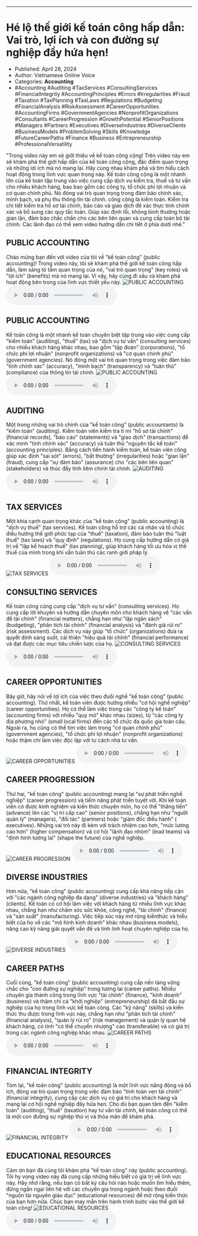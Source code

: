 
---

# Hé lộ thế giới kế toán công hấp dẫn: Vai trò, lợi ích và con đường sự nghiệp đầy hứa hẹn!

- Published: April 28, 2024
- Author: Vietnamese Online Voice
- Categories: **Accounting**
- #Accounting #Auditing #TaxServices #ConsultingServices #FinancialIntegrity #AccountingPrinciples #Errors #Irregularities #Fraud #Taxation #TaxPlanning #TaxLaws #Regulations #Budgeting #FinancialAnalysis #RiskAssessment #CareerOpportunities #AccountingFirms #GovernmentAgencies #NonprofitOrganizations #Consultants #CareerProgression #GrowthPotential #SeniorPositions #Managers #Partners #Executives #DiverseIndustries #DiverseClients #BusinessModels #ProblemSolving #Skills #Knowledge #FutureCareerPaths #Finance #Business #Entrepreneurship #ProfessionalVersatility

"Trong video này em sẽ giới thiệu về kế toán công cộng! Trên video này em sẽ khám phá thế giới hấp dẫn của kế toán công cộng, đặc điểm quan trọng và những lợi ích mà nó mang lại. Hãy cùng nhau khám phá và tìm hiểu cách hoạt động trong lĩnh vực quan trọng này. Kế toán công cộng là một nhánh lớn của kế toán tập trung vào việc cung cấp dịch vụ kiểm tra, thuế và tư vấn cho nhiều khách hàng, bao bao gồm các công ty, tổ chức phi lợi nhuận và cơ quan chính phủ. Nó đóng vai trò quan trọng trong đảm bảo chính xác, minh bạch, và phụ thu thông tin tài chính. công cộng là kiểm toán. Kiểm tra chi tiết kiểm tra hồ sơ tài chính, báo cáo và giao dịch để xác thực tính chính xác và bổ sung các quy tắc toán. Giúp xác định lỗi, không bình thường hoặc gian lận, đảm bảo chắc chắn cho các bên liên quan và cung cấp toàn bộ tài chính. Các lãnh đạo có thể xem video hướng dẫn chi tiết ở phía dưới nhé."


## PUBLIC ACCOUNTING

Chào mừng bạn đến với video của tôi về "kế toán công" (public accounting)! Trong video này, tôi sẽ khám phá thế giới kế toán công hấp dẫn, làm sáng tỏ tầm quan trọng của nó, "vai trò quan trọng" (key roles) và "lợi ích" (benefits) mà nó mang lại. Vì vậy, hãy cùng đi sâu và khám phá hoạt động bên trong của lĩnh vực thiết yếu này.
![PUBLIC ACCOUNTING](https://http-archiver-apis-production-80.schnworks.com/storage/images/transitions/2024-04-28/transition--12171438093-Montserrat-Thin-004895.jpg)
<audio controls>
    <source src="https://http-archiver-apis-production-80.schnworks.com/storage/storage/audio/file-32601374016.mp3" type="audio/mpeg">
</audio>



## PUBLIC ACCOUNTING

Kế toán công là một nhánh kế toán chuyên biệt tập trung vào việc cung cấp "kiểm toán" (auditing), "thuế" (tax) và "dịch vụ tư vấn" (consulting services) cho nhiều khách hàng khác nhau, bao gồm "tập đoàn" (corporations), "tổ chức phi lợi nhuận" (nonprofit organizations) và "cơ quan chính phủ" (government agencies). Nó đóng một vai trò quan trọng trong việc đảm bảo "tính chính xác" (accuracy), "minh bạch" (transparency) và "tuân thủ" (compliance) của thông tin tài chính.
![PUBLIC ACCOUNTING](https://http-archiver-apis-production-80.schnworks.com/storage/images/transitions/2024-04-28/transition-34702605436-Montserrat-Thin-9C27B0.jpg)
<audio controls>
    <source src="https://http-archiver-apis-production-80.schnworks.com/storage/storage/audio/file-14981419308.mp3" type="audio/mpeg">
</audio>



## AUDITING

Một trong những vai trò chính của "kế toán công" (public accountants) là "kiểm toán" (auditing). Kiểm toán viên kiểm tra tỉ mỉ "hồ sơ tài chính" (financial records), "báo cáo" (statements) và "giao dịch" (transactions) để xác minh "tính chính xác" (accuracy) và tuân thủ "nguyên tắc kế toán" (accounting principles). Bằng cách tiến hành kiểm toán, kế toán viên công giúp xác định "sai sót" (errors), "bất thường" (irregularities) hoặc "gian lận" (fraud), cung cấp "sự đảm bảo" (assurance) cho "các bên liên quan" (stakeholders) và thúc đẩy tính liêm chính tài chính.
![AUDITING](https://http-archiver-apis-production-80.schnworks.com/storage/images/transitions/2024-04-28/transition-16147575570-Montserrat-Thin-512DA8.jpg)
<audio controls>
    <source src="https://http-archiver-apis-production-80.schnworks.com/storage/storage/audio/file-5342756028.mp3" type="audio/mpeg">
</audio>



## TAX SERVICES

Một khía cạnh quan trọng khác của "kế toán công" (public accounting) là "dịch vụ thuế" (tax services). Kế toán công hỗ trợ các cá nhân và tổ chức điều hướng thế giới phức tạp của "thuế" (taxation), đảm bảo tuân thủ "luật thuế" (tax laws) và "quy định" (regulations). Họ cung cấp hướng dẫn có giá trị về "lập kế hoạch thuế" (tax planning), giúp khách hàng tối ưu hóa vị thế thuế của mình trong khi vẫn tuân thủ các ranh giới pháp lý.
![TAX SERVICES](https://http-archiver-apis-production-80.schnworks.com/storage/images/transitions/2024-04-28/transition-7053578382-Montserrat-Black-4A148C.jpg)
<audio controls>
    <source src="https://http-archiver-apis-production-80.schnworks.com/storage/storage/audio/file-28463259952.mp3" type="audio/mpeg">
</audio>



## CONSULTING SERVICES

Kế toán công cũng cung cấp "dịch vụ tư vấn" (consulting services). Họ cung cấp lời khuyên và hướng dẫn chuyên môn cho khách hàng về "các vấn đề tài chính" (financial matters), chẳng hạn như "lập ngân sách" (budgeting), "phân tích tài chính" (financial analysis) và "đánh giá rủi ro" (risk assessment). Các dịch vụ này giúp "tổ chức" (organizations) đưa ra quyết định sáng suốt, cải thiện "hiệu quả tài chính" (financial performance) và đạt được các mục tiêu chiến lược của họ.
![CONSULTING SERVICES](https://http-archiver-apis-production-80.schnworks.com/storage/images/transitions/2024-04-28/transition-20369350626-Montserrat-Bold-1A237E.jpg)
<audio controls>
    <source src="https://http-archiver-apis-production-80.schnworks.com/storage/storage/audio/file-2328380845.mp3" type="audio/mpeg">
</audio>



## CAREER OPPORTUNITIES

Bây giờ, hãy nói về lợi ích của việc theo đuổi nghề "kế toán công" (public accounting). Thứ nhất, kế toán viên được hưởng nhiều "cơ hội nghề nghiệp" (career opportunities). Họ có thể làm việc trong các "công ty kế toán" (accounting firms) với nhiều "quy mô" khác nhau (sizes), từ "các công ty địa phương nhỏ" (small local firms) đến các tổ chức đa quốc gia toàn cầu. Ngoài ra, họ cũng có thể tìm việc làm trong "cơ quan chính phủ" (government agencies), "tổ chức phi lợi nhuận" (nonprofit organizations) hoặc thậm chí làm việc độc lập với tư cách nhà tư vấn.
![CAREER OPPORTUNITIES](https://http-archiver-apis-production-80.schnworks.com/storage/images/transitions/2024-04-28/transition-41487357630-Montserrat-ExtraBold-4A148C.jpg)
<audio controls>
    <source src="https://http-archiver-apis-production-80.schnworks.com/storage/storage/audio/file-26054585169.mp3" type="audio/mpeg">
</audio>



## CAREER PROGRESSION

Thứ hai, "kế toán công" (public accounting) mang lại "sự phát triển nghề nghiệp" (career progression) và tiềm năng phát triển tuyệt vời. Khi kế toán viên có được kinh nghiệm và kiến ​​thức chuyên môn, họ có thể "thăng tiến" (advance) lên các "vị trí cấp cao" (senior positions), chẳng hạn như "người quản lý" (managers), "đối tác" (partners) hoặc "giám đốc điều hành" ( executives). Những vai trò này đi kèm với trách nhiệm cao hơn, "mức lương cao hơn" (higher compensation) và cơ hội "lãnh đạo nhóm" (lead teams) và "định hình tương lai" (shape the future) của nghề nghiệp.
![CAREER PROGRESSION](https://http-archiver-apis-production-80.schnworks.com/storage/images/transitions/2024-04-28/transition--8691213313-Montserrat-Bold-7B1FA2.jpg)
<audio controls>
    <source src="https://http-archiver-apis-production-80.schnworks.com/storage/storage/audio/file-16741514874.mp3" type="audio/mpeg">
</audio>



## DIVERSE INDUSTRIES

Hơn nữa, "kế toán công" (public accounting) cung cấp khả năng tiếp cận với "các ngành công nghiệp đa dạng" (diverse industries) và "khách hàng" (clients). Kế toán có cơ hội làm việc với khách hàng từ nhiều lĩnh vực khác nhau, chẳng hạn như chăm sóc sức khỏe, công nghệ, "tài chính" (finance) và "sản xuất" (manufacturing). Việc tiếp xúc này mở rộng kiến ​​thức và hiểu biết của họ về các "mô hình kinh doanh" khác nhau (business models), nâng cao kỹ năng giải quyết vấn đề và tính linh hoạt chuyên nghiệp của họ.
![DIVERSE INDUSTRIES](https://http-archiver-apis-production-80.schnworks.com/storage/images/transitions/2024-04-28/transition-3937244715-Montserrat-Black-880E4F.jpg)
<audio controls>
    <source src="https://http-archiver-apis-production-80.schnworks.com/storage/storage/audio/file-18423652385.mp3" type="audio/mpeg">
</audio>



## CAREER PATHS

Cuối cùng, "kế toán công" (public accounting) cung cấp nền tảng vững chắc cho "con đường sự nghiệp" trong tương lai (career paths). Nhiều chuyên gia thành công trong lĩnh vực "tài chính" (finance), "kinh doanh" (business) và thậm chí cả "khởi nghiệp" (entrepreneurship) đã bắt đầu sự nghiệp của họ trong lĩnh vực kế toán công. Các "kỹ năng" (skills) và kiến ​​thức thu được trong lĩnh vực này, chẳng hạn như "phân tích tài chính" (financial analysis), "quản lý rủi ro" (risk management) và quản lý quan hệ khách hàng, có tính "có thể chuyển nhượng" cao (transferable) và có giá trị trong các ngành công nghiệp khác nhau.
![CAREER PATHS](https://http-archiver-apis-production-80.schnworks.com/storage/images/transitions/2024-04-28/transition-7459673888-Montserrat-SemiBold-512DA8.jpg)
<audio controls>
    <source src="https://http-archiver-apis-production-80.schnworks.com/storage/storage/audio/file-9430477979.mp3" type="audio/mpeg">
</audio>



## FINANCIAL INTEGRITY

Tóm lại, "kế toán công" (public accounting) là một lĩnh vực năng động và bổ ích, đóng vai trò quan trọng trong việc đảm bảo "tính toàn vẹn tài chính" (financial integrity), cung cấp các dịch vụ có giá trị cho khách hàng và mang lại cơ hội nghề nghiệp đầy hứa hẹn. Cho dù bạn quan tâm đến "kiểm toán" (auditing), "thuế" (taxation) hay tư vấn tài chính, kế toán công có thể là một con đường sự nghiệp thú vị và thỏa mãn để khám phá.
![FINANCIAL INTEGRITY](https://http-archiver-apis-production-80.schnworks.com/storage/images/transitions/2024-04-28/transition--12258271592-Montserrat-Bold-7B1FA2.jpg)
<audio controls>
    <source src="https://http-archiver-apis-production-80.schnworks.com/storage/storage/audio/file-12246439183.mp3" type="audio/mpeg">
</audio>



## EDUCATIONAL RESOURCES

Cảm ơn bạn đã cùng tôi khám phá "kế toán công" này (public accounting). Tôi hy vọng video này đã cung cấp những hiểu biết có giá trị về lĩnh vực này. Hãy nhớ rằng, nếu bạn có bất kỳ câu hỏi nào hoặc muốn tìm hiểu thêm, đừng ngần ngại liên hệ với các chuyên gia trong ngành hoặc theo đuổi "nguồn tài nguyên giáo dục" (educational resources) để mở rộng kiến ​​thức của bạn hơn nữa. Chúc bạn may mắn trên hành trình bước vào thế giới kế toán công!
![EDUCATIONAL RESOURCES](https://http-archiver-apis-production-80.schnworks.com/storage/images/transitions/2024-04-28/transition--7173284914-Montserrat-Medium-283593.jpg)
<audio controls>
    <source src="https://http-archiver-apis-production-80.schnworks.com/storage/storage/audio/file-11050492878.mp3" type="audio/mpeg">
</audio>

